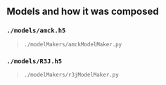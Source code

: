 
## Models and how it was composed
### `./models/amck.h5`
> `./modelMakers/amckModelMaker.py`

### `./models/R3J.h5`
> `./modelMakers/r3jModelMaker.py`

